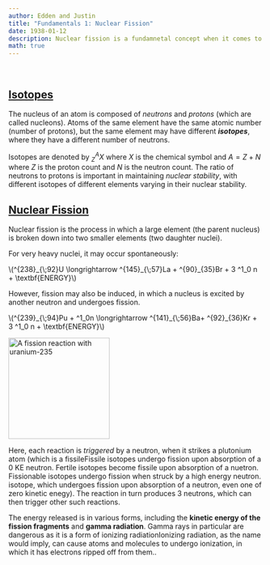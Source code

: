 ```yaml
---
author: Edden and Justin
title: "Fundamentals 1: Nuclear Fission"
date: 1938-01-12
description: Nuclear fission is a fundamnetal concept when it comes to talking about "nuclear chain reactions", it being the principle behind nuclear reactors and nuclear weapons.
math: true
---
```


<br>

## <ins>Isotopes</ins>

The nucleus of an atom is composed of *neutrons* and *protons* (which are called nucleons). Atoms of the same element have the same atomic number (number of protons), but the same element may have different _**isotopes**_, where they have a different number of neutrons.

Isotopes are denoted by ${^{A}_{Z}X}$ where $X$ is the chemical symbol and $A = Z+N$ where $Z$ is the proton count and $N$ is the neutron count. The ratio of neutrons to protons is important in maintaining *nuclear stability*, with different isotopes of different elements varying in their nuclear stability.

## <ins>Nuclear Fission</ins>

Nuclear fission is the process in which a large element (the parent nucleus) is broken down into two smaller elements (two daughter nuclei).

For very heavy nuclei, it may occur spontaneously:

<p>
\(^{238}_{\;92}U \longrightarrow ^{145}_{\;57}La + ^{90}_{35}Br + 3 ^1_0 n + \textbf{ENERGY}\)
</p>

However, fission may also be induced, in which a nucleus is excited by another neutron and undergoes fission.

<p>
\(^{239}_{\;94}Pu + ^1_0n \longrightarrow ^{141}_{\;56}Ba+ ^{92}_{36}Kr + 3 ^1_0 n + \textbf{ENERGY}\)
<p>

<img src="../images/uraniumfission.png" alt="A fission reaction with uranium-235" width="200"/>

Here, each reaction is _triggered_ by a neutron, when it strikes a plutonium atom (which is a <a class="tooltip">fissile<span>Fissile isotopes undergo fission upon absorption of a 0 KE neutron. Fertile isotopes become fissile upon absorption of a nuetron. Fissionable isotopes undergo fission when struck by a high energy neutron.</span></a>
isotope, which undergoes fission upon absorption of a neutron, even one of zero kinetic enegy). The reaction in turn produces 3 neutrons, which can then trigger other such reactions. 

The energy released is in various forms, including the **kinetic energy of the fission fragments** and **gamma radiation**. Gamma rays in particular are dangerous as it is a form of <a class="tooltip">ionizing radiation<span>Ionizing radiation, as the name would imply, can cause atoms and molecules to undergo ionization, in which it has electrons ripped off from them.</span></a>.  

